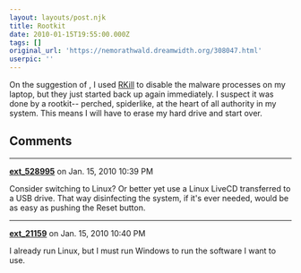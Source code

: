 ```yaml
---
layout: layouts/post.njk
title: Rootkit
date: 2010-01-15T19:55:00.000Z
tags: []
original_url: 'https://nemorathwald.dreamwidth.org/308047.html'
userpic: ''
---
```

On the suggestion of , I used [RKill](http://www.technibble.com/rkill-repair-tool-of-the-week/) to disable the malware processes on my laptop, but they just started back up again immediately. I suspect it was done by a rootkit-- perched, spiderlike, at the heart of all authority in my system. This means I will have to erase my hard drive and start over.

## Comments

---

**[ext_528995](https://www.dreamwidth.org/users/ext_528995)** on Jan. 15, 2010 10:39 PM

Consider switching to Linux? Or better yet use a Linux LiveCD transferred to a USB drive. That way disinfecting the system, if it's ever needed, would be as easy as pushing the Reset button.

---

**[ext_21159](https://www.dreamwidth.org/users/ext_21159)** on Jan. 15, 2010 10:40 PM

I already run Linux, but I must run Windows to run the software I want to use.
